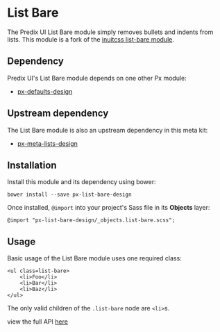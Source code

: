 # List Bare

The Predix UI List Bare module simply removes bullets and indents from lists. This module is a fork of the [inuitcss list-bare module](https://github.com/inuitcss/objects.list-bare).

## Dependency

Predix UI's List Bare module depends on one other Px module:

* [px-defaults-design](https://github.com/PredixDev/px-defaults-design)

## Upstream dependency

The List Bare module is also an upstream dependency in this meta kit:

* [px-meta-lists-design](https://github.com/PredixDev/px-meta-lists-design)

## Installation

Install this module and its dependency using bower:

    bower install --save px-list-bare-design

Once installed, `@import` into your project's Sass file in its **Objects** layer:

    @import "px-list-bare-design/_objects.list-bare.scss";

## Usage

Basic usage of the List Bare module uses one required class:

    <ul class=list-bare>
        <li>Foo</li>
        <li>Bar</li>
        <li>Baz</li>
    </ul>

The only valid children of the `.list-bare` node are `<li>`s.

view the full API [here](https://predixdev.github.io/px-list-bare-design/)
